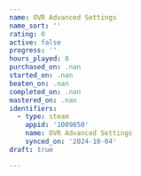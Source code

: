 ```yaml
---
name: OVR Advanced Settings
name_sort: ''
rating: 0
active: false
progress: ''
hours_played: 0
purchased_on: .nan
started_on: .nan
beaten_on: .nan
completed_on: .nan
mastered_on: .nan
identifiers:
  - type: steam
    appid: '1009850'
    name: OVR Advanced Settings
    synced_on: '2024-10-04'
draft: true

---
```

